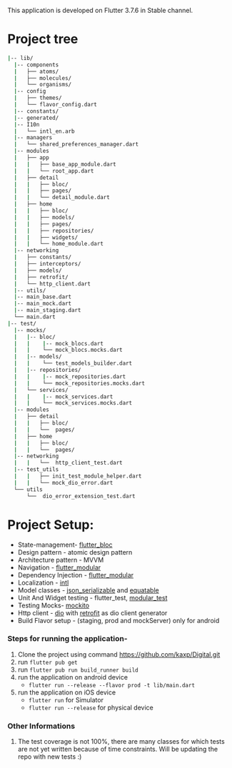 This application is developed on Flutter 3.7.6 in Stable channel.

# Project tree

```bash
|-- lib/
  |-- components
  |   ├── atoms/
  |   ├── molecules/
  |   └── organisms/
  |-- config
  |   ├── themes/
  |   └── flavor_config.dart
  |-- constants/
  |-- generated/
  |-- I10n
  |   └── intl_en.arb
  |-- managers
  |   └── shared_preferences_manager.dart
  |-- modules
  |   ├── app
  |   |   ├── base_app_module.dart
  |   |   └── root_app.dart
  |   ├── detail
  |   |   ├── bloc/
  |   |   ├── pages/
  |   |   └── detail_module.dart
  |   ├── home
  |   |   ├── bloc/
  |   |   ├── models/
  |   |   ├── pages/
  |   |   ├── repositories/
  |   |   ├── widgets/
  |   |   └── home_module.dart
  |-- networking
  |   ├── constants/
  |   ├── interceptors/
  |   ├── models/
  |   ├── retrofit/
  |   └── http_client.dart
  |-- utils/
  |-- main_base.dart
  |-- main_mock.dart
  |-- main_staging.dart
  └── main.dart
|-- test/
  |-- mocks/
  |   |-- bloc/
  |   |    |-- mock_blocs.dart
  |   |    └── mock_blocs.mocks.dart
  |   |-- models/
  |   |    └── test_models_builder.dart
  |   |-- repositories/
  |   |    |-- mock_repositories.dart
  |   |    └── mock_repositories.mocks.dart
  |   └── services/
  |   |    |-- mock_services.dart
  |   |    └── mock_services.mocks.dart
  |-- modules
  |   ├── detail
  |   |   ├── bloc/
  |   |   └──  pages/
  |   ├── home
  |   |   ├── bloc/
  |   |   └──  pages/
  |-- networking
  |   |   └──  http_client_test.dart
  |-- test_utils
  |   |   ├── init_test_module_helper.dart
  |   |   └── mock_dio_error.dart
  └── utils
      └──  dio_error_extension_test.dart
```

# Project Setup:

- State-management- [flutter_bloc](https://pub.dev/packages/flutter_bloc)
- Design pattern - atomic design pattern
- Architecture pattern - MVVM
- Navigation - [flutter_modular](https://pub.dev/packages/flutter_modular)
- Dependency Injection - [flutter_modular](https://pub.dev/packages/flutter_modular)
- Localization - [intl](https://pub.dev/packages/intl)
- Model classes -  [json_serializable](https://pub.dev/packages/json_serializable) and [equatable](https://pub.dev/packages/equatable)
- Unit And Widget testing - flutter_test, [modular_test](https://pub.dev/packages/modular_test)
- Testing Mocks- [mockito](https://pub.dev/packages/mockito)
- Http client - [dio](https://pub.dev/packages/dio) with [retrofit](https://pub.dev/packages/retrofit) as dio client generator
- Build Flavor setup - (staging, prod and mockServer) only for android


### Steps for running the application-

1. Clone the project using command <https://github.com/kaxp/Digital.git>
2. run `flutter pub get`
3. run `flutter pub run build_runner build`
4. run the application on android device
   - `flutter run --release --flavor prod -t lib/main.dart`
5. run the application on iOS device
   - `flutter run` for Simulator
   - `flutter run --release` for physical device

### Other Informations
1. The test coverage is not 100%, there are many classes for which tests are not yet written because of time constraints. Will be updating the repo with new tests :)


